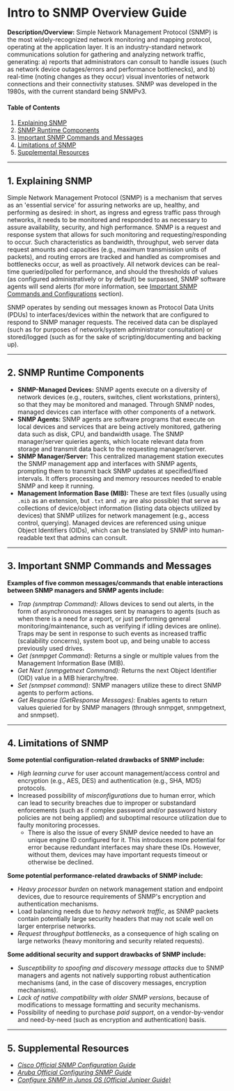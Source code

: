 # Intro to SNMP Overview Guide

**Description/Overview:** Simple Network Management Protocol (SNMP) is the most widely-recognized network monitoring and mapping protocol, operating at the application layer. It is an industry-standard network communications solution for gathering and analyzing network traffic, generating: a) reports that administrators can consult to handle issues (such as network device outages/errors and performance bottlenecks), and b) real-time (noting changes as they occur) visual inventories of network connections and their connectivity statuses. SNMP was developed in the 1980s, with the current standard being SNMPv3.

#### Table of Contents

1. [Explaining SNMP](#explaining)
2. [SNMP Runtime Components](#components)
3. [Important SNMP Commands and Messages](#commands)
4. [Limitations of SNMP](#limits)
5. [Supplemental Resources](#supplemental)

<hr />

## 1. <a name="explaining">Explaining SNMP</a>

Simple Network Management Protocol (SNMP) is a mechanism that serves as an 'essential service' for assuring networks are up, healthy, and performing as desired: in short, as ingress and egress traffic pass through networks, it needs to be monitored and responded to as necessary to assure availability, security, and high performance. SNMP is a request and response system that allows for such monitoring and requesting/responding to occur. Such characteristics as bandwidth, throughput, web server data request amounts and capacities (e.g., maximum transmission units of packets), and routing errors are tracked and handled as compromises and bottlenecks occur, as well as proactively. All network devices can be real-time queried/polled for performance, and should the thresholds of values (as configured administratively or by default) be surpassed, SNMP software agents will send alerts (for more information, see [Important SNMP Commands and Configurations](#commands) section).

SNMP operates by sending out messages known as Protocol Data Units (PDUs) to interfaces/devices within the network that are configured to respond to SNMP manager requests. The received data can be displayed (such as for purposes of network/system administrator consultation) or stored/logged (such as for the sake of scripting/documenting and backing up).

<hr />

## 2. <a name="components">SNMP Runtime Components</a>

* **SNMP-Managed Devices:** SNMP agents execute on a diversity of network devices (e.g., routers, switches, client workstations, printers), so that they may be monitored and managed. Through SNMP nodes, managed devices can interface with other components of a network.
* **SNMP Agents:** SNMP agents are software programs that execute on local devices and services that are being actively monitored, gathering data such as disk, CPU, and bandwidth usage. The SNMP manager/server quieries agents, which locate relevant data from storage and transmit data back to the requesting manager/server.  
* **SNMP Manager/Server:** This centralized management station executes the SNMP management app and interfaces with SNMP agents, prompting them to transmit back SNMP updates at specified/fixed intervals. It offers processing and memory resources needed to enable SNMP and keep it running.
* **Management Information Base (MIB):** These are text files (usually using `.mib` as an extension, but `.txt` and `.my` are also possible) that serve as collections of device/object information (listing data objects utilized by devices) that SNMP utilizes for network management (e.g., access control, querying). Managed devices are referenced using unique Object Identifiers (OIDs), which can be translated by SNMP into human-readable text that admins can consult.

<hr />

## 3. <a name="commands">Important SNMP Commands and Messages</a>

**Examples of five common messages/commands that enable interactions between SNMP managers and SNMP agents include:**

* *Trap (snmptrap Command):* Allows devices to send out alerts, in the form of asynchronous messages sent by managers to agents (such as when there is a need for a report, or just performing general monitoring/maintenance, such as verifying if idling devices are online). Traps may be sent in response to such events as increased traffic (scalability concerns), system boot up, and being unable to access previously used drives.
* *Get (snmpget Command):* Returns a single or multiple values from the Management Information Base (MIB).
* *Get Next (snmpgetnext Command):* Returns the next Object Identifier (OID) value in a MIB hierarchy/tree.
* *Set (snmpset command):* SNMP managers utilize these to direct SNMP agents to perform actions.
* *Get Response (GetResponse Messages):* Enables agents to return values quieried for by SNMP managers (through snmpget, snmpgetnext, and snmpset).

<hr />

## 4. <a name="limits">Limitations of SNMP</a>

**Some potential configuration-related drawbacks of SNMP include:**

* *High learning curve* for user account management/access control and encryption (e.g., AES, DES) and authentication (e.g., SHA, MD5) protocols.
* Increased possibility of *misconfigurations* due to human error, which can lead to security breaches due to improper or substandard enforcements (such as if complex password and/or password history policies are not being applied) and suboptimal resource utilization due to faulty monitoring processes.
  + There is also the issue of every SNMP device needed to have an unique engine ID configured for it. This introduces more potential for error because redundant interfaces may share these IDs. However, without them, devices may have important requests timeout or otherwise be declined. 

**Some potential performance-related drawbacks of SNMP include:**

* *Heavy processor burden* on network management station and endpoint devices, due to resource requirements of SNMP's encryption and authentication mechanisms.
* Load balancing needs due to *heavy network traffic*, as SNMP packets contain potentially large security headers that may not scale well on larger enterprise networks.
* *Request throughput bottlenecks*, as a consequence of high scaling on large networks (heavy monitoring and security related requests).

**Some additional security and support drawbacks of SNMP include:**

* *Susceptibility to spoofing and discovery message attacks* due to SNMP managers and agents not natively supporting robust authentication mechanisms (and, in the case of discovery messages, encryption mechanisms).
* *Lack of native compatibility with older SNMP versions*, because of modifications to message formatting and security mechanisms.
* Possibility of needing to purchase *paid support*, on a vendor-by-vendor and need-by-need (such as encryption and authentication) basis.
  
<hr />

## 5. <a name="supplemental">Supplemental Resources</a>

* *[Cisco Official SNMP Configuration Guide](https://www.cisco.com/c/en/us/td/docs/ios-xml/ios/snmp/configuration/xe-16/snmp-xe-16-book.html)*
* *[Aruba Official Configuring SNMP Guide](https://arubanetworking.hpe.com/techdocs/AOS-CX/10.07/HTML/5200-7887/Content/Chp_SNMP/cnf-snm.htm)*
* *[Configure SNMP in Junos OS (Official Juniper Guide)](https://www.juniper.net/documentation/us/en/software/junos/network-mgmt/topics/topic-map/configure-snmp-in-junos-os.html)*
